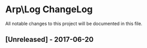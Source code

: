 
# Arp\Log ChangeLog

All notable changes to this project will be documented in this file.

## [Unreleased] - 2017-06-20

